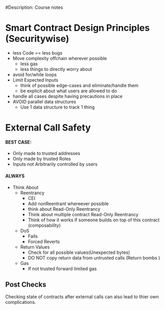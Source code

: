 #Description: Course notes

# Smart Contract Design Principles (Securitywise)

- less Code == less bugs
- Move complexity offchain wherever possible
  - less gas
  - less things to directly worry about
- avoid for/while loops
- Limit Expected Inputs
  - think of possible edge-cases and eliminate/handle them
  - be explicit about what users are allowed to do
- handle all cases despite having precautions in place
- AVOID parallel data structures
  - Use 1 data structure to track 1 thing

# External Call Safety

#### BEST CASE:

- Only made to trusted addresses
- Only made by trusted Roles
- Inputs not Arbitrarily controlled by users

#### ALWAYS

- Think About
  - Reentrancy
    - CEI
    - Add nonReentrant whereever possible
    - think about Read-Only Reentrancy
    - Think about multiple contract Read-Only Reentrancy
    - Think of how it works if someone builds on top of this contract (composability)
  - DoS
    - Fails
    - Forced Reverts
  - Return Values
    - Check for all possible values(Unexpected bytes)
    - DO NOT copy return data from untrusted calls (Return bombs
      )
  - Gas
    - If not trusted forward limited gas

## Post Checks

Checking state of contracts after external calls can also lead to thier own complications.

